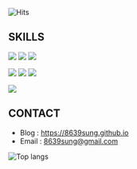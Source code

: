 
<!--방문자 수, 깃허브 팔로워 수-->
![Hits](https://hits.seeyoufarm.com/api/count/incr/badge.svg?url=https%3A%2F%2Fgithub.com%2F8639sung&count_bg=%23FFC500&title_bg=%23555555&icon=diaspora.svg&icon_color=%23FFDD00&title=visitors&edge_flat=false)

## SKILLS

<p>
<img src="https://img.shields.io/badge/Python-3776AB?style=for-the-badge&logo=Python&logoColor=white"/></a>
<img src="https://img.shields.io/badge/C-A8B9CC?style=for-the-badge&logo=C&logoColor=white"/></a>
<img src="https://img.shields.io/badge/C++-00599C?style=for-the-badge&logo=c%2B%2B&logoColor=white"/></a>
</p>
<p >
<img src="https://img.shields.io/badge/PyTorch-EE4C2C?style=for-the-badge&logo=PyTorch&logoColor=white"/></a>
<img src="https://img.shields.io/badge/TensorFlow-FF6F00?style=for-the-badge&logo=TensorFlow&logoColor=white"/></a>
<img src="https://img.shields.io/badge/WandB-FFBE00?style=for-the-badge&logo=Weights&Biases&logoColor=white"/></a>
</p>
<p >
<img src="https://img.shields.io/badge/Django-092E20?style=for-the-badge&logo=django&logoColor=white"/></a>
</p>


## CONTACT

- Blog : <https://8639sung.github.io> 
- Email : <8639sung@gmail.com>

![Top langs](https://github-readme-stats.vercel.app/api/top-langs/?username=8639sung&theme=blue-green)
